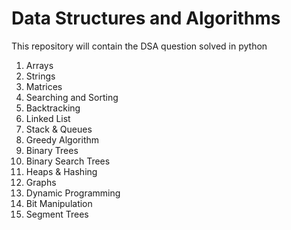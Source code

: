 # Data Structures and Algorithms
This repository will contain the DSA question solved in python

1. Arrays
2. Strings
3. Matrices
4. Searching and Sorting
5. Backtracking
6. Linked List
7. Stack & Queues
8. Greedy Algorithm
9. Binary Trees
10. Binary Search Trees
11. Heaps & Hashing
12. Graphs
13. Dynamic Programming
14. Bit Manipulation
15. Segment Trees